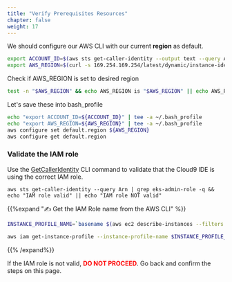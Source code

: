 ```yaml
---
title: "Verify Prerequisites Resources"
chapter: false
weight: 17
---
```



We should configure our AWS CLI with our current **region** as default.

```sh
export ACCOUNT_ID=$(aws sts get-caller-identity --output text --query Account)
export AWS_REGION=$(curl -s 169.254.169.254/latest/dynamic/instance-identity/document | jq -r '.region')
```

Check if AWS_REGION is set to desired region
```sh
test -n "$AWS_REGION" && echo AWS_REGION is "$AWS_REGION" || echo AWS_REGION is not set
```
 
Let's save these into bash_profile
```sh
echo "export ACCOUNT_ID=${ACCOUNT_ID}" | tee -a ~/.bash_profile
echo "export AWS_REGION=${AWS_REGION}" | tee -a ~/.bash_profile
aws configure set default.region ${AWS_REGION}
aws configure get default.region
```

### Validate the IAM role

Use the [GetCallerIdentity](https://docs.aws.amazon.com/cli/latest/reference/sts/get-caller-identity.html) CLI command to validate that the Cloud9 IDE is using the correct IAM role.

```
aws sts get-caller-identity --query Arn | grep eks-admin-role -q && echo "IAM role valid" || echo "IAM role NOT valid"
```

{{%expand "✍️ Get the IAM Role name from the AWS CLI" %}}
```bash
INSTANCE_PROFILE_NAME=`basename $(aws ec2 describe-instances --filters Name=tag:Name,Values=aws-cloud9-${C9_PROJECT}-${C9_PID} | jq -r '.Reservations[0].Instances[0].IamInstanceProfile.Arn' | awk -F "/" "{print $2}")`

aws iam get-instance-profile --instance-profile-name $INSTANCE_PROFILE_NAME --query "InstanceProfile.Roles[0].RoleName" --output text
```
{{% /expand%}}


If the IAM role is not valid, <span style="color: red;">**DO NOT PROCEED**</span>. Go back and confirm the steps on this page.
